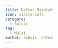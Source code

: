 ```yaml
---
title: Daftar Masalah
icon: circle-info
category:
  - Solusi
tag:
  - Mulai
author: Schvis, Chloe
---
```


<AutoCatalog />
